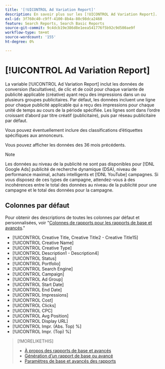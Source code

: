 ```yaml
---
title: '[!UICONTROL Ad Variation Report]'
description: En savoir plus sur les [!UICONTROL Ad Variation Report].
exl-id: 3f760c40-c9ff-4100-8b4a-80c98dca2460
feature: Search Reports, Search Basic Reports
source-git-commit: 9c4dcb19e386d8e1eea541776f5b92c9d500ae9f
workflow-type: tm+mt
source-wordcount: '155'
ht-degree: 0%

---
```


# [!UICONTROL Ad Variation Report]

La variable [!UICONTROL Ad Variation Report] inclut les données de conversion (facultatives), de clic et de coût pour chaque variante de publicité applicable (créative) ayant reçu des impressions dans un ou plusieurs groupes publicitaires. Par défaut, les données incluent une ligne pour chaque publicité applicable qui a reçu des impressions pour chaque unité de temps au cours de la période spécifiée. Les lignes sont dans l’ordre croissant d’abord par titre créatif (publicitaire), puis par réseau publicitaire par défaut.

Vous pouvez éventuellement inclure des classifications d’étiquettes spécifiques aux annonceurs.

Vous pouvez afficher les données des 36 mois précédents.

>[!NOTE]
>
>Les données au niveau de la publicité ne sont pas disponibles pour [!DNL Google Ads] publicité de recherche dynamique (DSA), niveau de performance maximal, achats intelligents et [!DNL YouTube] campagnes. Si vous disposez de ces types de campagne, attendez-vous à des incohérences entre le total des données au niveau de la publicité pour une campagne et le total des données pour la campagne.

## Colonnes par défaut

Pour obtenir des descriptions de toutes les colonnes par défaut et personnalisées, voir &quot;[Colonnes de rapports pour les rapports de base et avancés](basic-advanced-report-columns.md).&quot;

* [!UICONTROL Creative Title, Creative Title2 - Creative Title15]
* [!UICONTROL Creative Name]
* [!UICONTROL Creative Type]
* [!UICONTROL Description1 - Description4]
* [!UICONTROL Status]
* [!UICONTROL Portfolio]
* [!UICONTROL Search Engine]
* [!UICONTROL Campaign]
* [!UICONTROL Ad Group]
* [!UICONTROL Start Date]
* [!UICONTROL End Date]
* [!UICONTROL Impressions]
* [!UICONTROL Cost]
* [!UICONTROL Clicks]
* [!UICONTROL CPC]
* [!UICONTROL Avg Position]
* [!UICONTROL Display URL]
* [!UICONTROL Impr. (Abs. Top) %]
* [!UICONTROL Impr. (Top) %]

>[!MORELIKETHIS]
>
>* [À propos des rapports de base et avancés](basic-advanced-report-about.md)
>* [Génération d’un rapport de base ou avancé](basic-advanced-report-generate.md)
>* [Paramètres de base et avancés des rapports](basic-advanced-report-settings.md)
